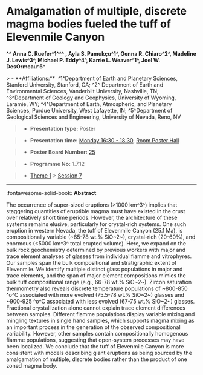 # Amalgamation of multiple, discrete magma bodies fueled the tuff of Elevenmile Canyon

**^^ Anna C. Ruefer^1^^^ , Ayla S. Pamukçu^1^, Genna R. Chiaro^2^, Madeline J. Lewis^3^, Michael P. Eddy^4^, Karrie L. Weaver^1^, Joel W. DesOrmeau^5^**

<!-- more -->> - **Affiliations:**  ^1^Department of Earth and Planetary Sciences, Stanford University, Stanford, CA; ^2^ Department of Earth and Environmental Sciences, Vanderbilt University, Nashville, TN; ^3^Department of Geology and Geophysics, University of Wyoming, Laramie, WY; ^4^Department of Earth, Atmospheric, and Planetary Sciences, Purdue University, West Lafayette, IN; ^5^Department of Geological Sciences and Engineering, University of Nevada, Reno, NV 

> - **Presentation type:** Poster

> - **Presentation time:** [Monday 16:30 - 18:30](../sessions_comparison.md#__tabbed_1_6), [Room Poster Hall](../maps_venue.md#__tabbed_1_1)

> - **Poster Board Number:** [25](../map_poster_boards.md#monday)

> - **Programme No:** 1.7.12

> - [Theme 1](../theme1.md) > [Session 7](../sessions/session-1-7.md)

--- 

:fontawesome-solid-book: **Abstract**

The occurrence of super-sized eruptions (>1000 km^3^) implies that staggering quantities of eruptible magma must have existed in the crust over relatively short time periods. However, the architecture of these systems remains elusive, particularly for crystal-rich systems. One such eruption in western Nevada, the tuff of Elevenmile Canyon (25.1 Ma), is compositionally variable (~65-78 wt.% SiO~2~), crystal-rich (20-60%), and enormous (<5000 km^3^ total erupted volume). Here, we expand on the bulk rock geochemistry determined by previous workers with major and trace element analyses of glasses from individual fiamme and vitrophyres. Our samples span the bulk compositional and stratigraphic extent of Elevenmile. We identify multiple distinct glass populations in major and trace elements, and the span of major element compositions mimics the bulk tuff compositional range (e.g., 66-78 wt.% SiO~2~). Zircon saturation thermometry also reveals discrete temperature populations of ~800-850 ^o^C associated with more evolved (75.5-78 wt.% SiO~2~) glasses and ~900-925 ^o^C associated with less evolved (67-75 wt.% SiO~2~) glasses. Fractional crystallization alone cannot explain trace element differences between samples. Different fiamme populations display variable mixing and mingling textures in single hand samples, which supports magma mixing as an important process in the generation of the observed compositional variability. However, other samples contain compositionally homogenous fiamme populations, suggesting that open-system processes may have been localized. We conclude that the tuff of Elevenmile Canyon is more consistent with models describing giant eruptions as being sourced by the amalgamation of multiple, discrete bodies rather than the product of one zoned magma body.


